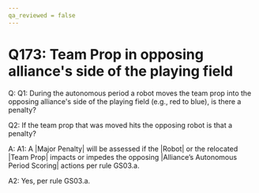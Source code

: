 ```yaml
---
qa_reviewed = false
---
```


# Q173: Team Prop in opposing alliance's side of the playing field

Q: Q1: During the autonomous period a robot moves the team prop into the opposing alliance's side of the playing field (e.g., red to blue), is there a penalty?

Q2: If the team prop that was moved hits the opposing robot is that a penalty?

A: A1: A |Major Penalty| will be assessed if the |Robot| or the relocated |Team Prop| impacts or impedes the opposing |Alliance’s Autonomous Period Scoring| actions per rule GS03.a.

A2: Yes, per rule GS03.a.